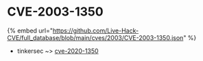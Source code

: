 # CVE-2003-1350
{% embed url="https://github.com/Live-Hack-CVE/full_database/blob/main/cves/2003/CVE-2003-1350.json" %}

* tinkersec ~> [cve-2020-1350](https://www.alice-snow.ru/2003/database/cve-2003-1350/cve-2020-1350-tinkersec)